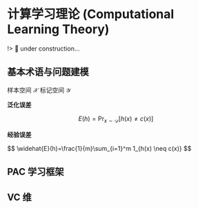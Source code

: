 # 计算学习理论 (Computational Learning Theory)

!> 🚧 under construction...

## 基本术语与问题建模

样本空间 $\mathcal{X}$
标记空间 $\mathcal{Y}$

**泛化误差**

$$ E(h) = \Pr_{x\sim\mathcal{D}}[h(x) \neq c(x)] $$

**经验误差**

<p>$$ \widehat{E}(h)=\frac{1}{m}\sum_{i=1}^m 1_{h(x) \neq c(x)} $$</p>

## PAC 学习框架

## VC 维
